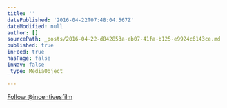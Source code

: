 ```yaml
---
title: ''
datePublished: '2016-04-22T07:48:04.567Z'
dateModified: null
author: []
sourcePath: _posts/2016-04-22-d842853a-eb07-41fa-b125-e9924c6143ce.md
published: true
inFeed: true
hasPage: false
inNav: false
_type: MediaObject

---
```

[Follow @incentivesfilm][0]

[0]: %20class=